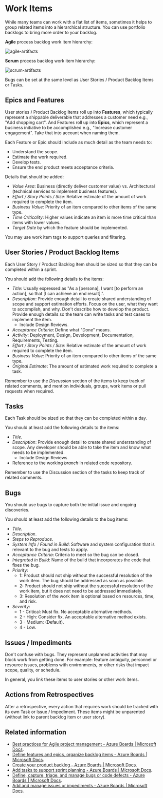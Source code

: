 # Work Items

While many teams can work with a flat list of items, sometimes it helps to group related items into a hierarchical structure. You can use portfolio backlogs to bring more order to your backlog.

**Agile** process backlog work item hierarchy:

![agile-artifacts](./images/agile-artifacts.png)

**Scrum** process backlog work item hierarchy:

![scrum-artifacts](./images/scrum-artifacts.png)

Bugs can be set at the same level as User Stories / Product Backlog Items or Tasks.

## Epics and Features

User stories / Product Backlog Items roll up into **Features**, which typically represent a shippable deliverable that addresses a customer need e.g., "Add shopping cart". And Features roll up into **Epics**, which represent a business initiative to be accomplished e.g., "Increase customer engagement". Take that into account when naming them.

Each Feature or Epic should include as much detail as the team needs to:

- Understand the scope.
- Estimate the work required.
- Develop tests.
- Ensure the end product meets acceptance criteria.

Details that should be added:

- *Value Area*: Business (directly deliver customer value) vs. Architectural (technical services to implement business features).
- *Effort / Story Points / Size*: Relative estimate of the amount of work required to complete the item.
- *Business Value*: Priority of an item compared to other items of the same type.
- *Time Criticality*: Higher values indicate an item is more time critical than items with lower values.
- *Target Date* by which the feature should be implemented.

You may use work item tags to support queries and filtering.

## User Stories / Product Backlog Items

Each User Story / Product Backlog Item should be sized so that they can be completed within a sprint.

You should add the following details to the items:

- *Title*: Usually expressed as "As a [persona], I want [to perform an action], so that [I can achieve an end result].".
- *Description*: Provide enough detail to create shared understanding of scope and support estimation efforts. Focus on the user, what they want to accomplish, and why. Don't describe how to develop the product. Provide enough details so the team can write tasks and test cases to implement the item.
  - Include Design Reviews.
- *Acceptance Criteria*: Define what "Done" means.
- *Activity*: Deployment, Design, Development, Documentation, Requirements, Testing.
- *Effort / Story Points / Size*: Relative estimate of the amount of work required to complete the item.
- *Business Value*: Priority of an item compared to other items of the same type.
- *Original Estimate*: The amount of estimated work required to complete a task.

Remember to use the *Discussion* section of the items to keep track of related comments, and mention individuals, groups, work items or pull requests when required.

## Tasks

Each Task should be sized so that they can be completed within a day.

You should at least add the following details to the items:

- *Title*.
- *Description*: Provide enough detail to create shared understanding of scope. Any developer should be able to take the item and know what needs to be implemented.
  - Include Design Reviews.
- Reference to the working *branch* in related code repository.

Remember to use the Discussion section of the tasks to keep track of related comments.

## Bugs

You should use bugs to capture both the initial issue and ongoing discoveries.

You should at least add the following details to the bug items:

- *Title*.
- *Description*.
- *Steps to Reproduce*.
- *System Info* / *Found in Build*: Software and system configuration that is relevant to the bug and tests to apply.
- *Acceptance Criteria*: Criteria to meet so the bug can be closed.
- *Integrated in Build*: Name of the build that incorporates the code that fixes the bug.
- *Priority*:
  - 1: Product should not ship without the successful resolution of the work item. The bug should be addressed as soon as possible.
  - 2: Product should not ship without the successful resolution of the work item, but it does not need to be addressed immediately.
  - 3: Resolution of the work item is optional based on resources, time, and risk.
- *Severity*:
  - 1 - Critical: Must fix. No acceptable alternative methods.
  - 2 - High: Consider fix. An acceptable alternative method exists.
  - 3 - Medium: (Default).
  - 4 - Low.

## Issues / Impediments

Don't confuse with bugs. They represent unplanned activities that may block work from getting done. For example: feature ambiguity, personnel or resource issues, problems with environments, or other risks that impact scope, quality, or schedule.

In general, you link these items to user stories or other work items.

## Actions from Retrospectives

After a retrospective, every action that requires work should be tracked with its own Task or Issue / Impediment. These items might be unparented (without link to parent backlog item or user story).

## Related information

- [Best practices for Agile project management - Azure Boards | Microsoft Docs](https://docs.microsoft.com/azure/devops/boards/best-practices-agile-project-management?view=azure-devops&tabs=agile-process).
- [Define features and epics, organize backlog items - Azure Boards | Microsoft Docs](https://docs.microsoft.com/azure/devops/boards/backlogs/define-features-epics?view=azure-devops&tabs=scrum-process).
- [Create your product backlog - Azure Boards | Microsoft Docs](https://docs.microsoft.com/azure/devops/boards/backlogs/create-your-backlog?view=azure-devops&tabs=agile-process).
- [Add tasks to support sprint planning - Azure Boards | Microsoft Docs](https://docs.microsoft.com/azure/devops/boards/sprints/add-tasks?view=azure-devops).
- [Define, capture, triage, and manage bugs or code defects - Azure Boards | Microsoft Docs](https://docs.microsoft.com/azure/devops/boards/backlogs/manage-bugs?view=azure-devops).
- [Add and manage issues or impediments - Azure Boards | Microsoft Docs](https://docs.microsoft.com/azure/devops/boards/backlogs/manage-issues-impediments?view=azure-devops).

